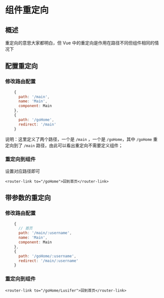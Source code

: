 # 组件重定向

## 概述

重定向的意思大家都明白，但 Vue 中的重定向是作用在路径不同但组件相同的情况下

## 配置重定向

### 修改路由配置

```javascript
    {
      path: '/main',
      name: 'Main',
      component: Main
    },
    {
      path: '/goHome',
      redirect: '/main'
    }
```



说明：这里定义了两个路径，一个是 `/main` ，一个是 `/goHome`，其中 `/goHome` 重定向到了 `/main` 路径，由此可以看出重定向不需要定义组件；

### 重定向到组件

设置对应路径即可

```vue
<router-link to="/goHome">回到首页</router-link>
```



## 带参数的重定向

### 修改路由配置

```javascript
    {
      // 首页
      path: '/main/:username',
      name: 'Main',
      component: Main
    },
    {
      path: '/goHome/:username',
      redirect: '/main/:username'
    }
```




### 重定向到组件

```vue
<router-link to="/goHome/Lusifer">回到首页</router-link>
```